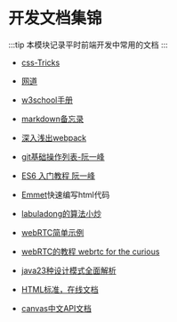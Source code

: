 # 开发文档集锦
:::tip
本模块记录平时前端开发中常用的文档
:::

* [css-Tricks](https://css-tricks.com/) 

* [网道](https://wangdoc.com/)

* [w3school手册](https://www.w3schools.com/)

* [markdown备忘录](https://segmentfault.com/markdown)

* [深入浅出webpack](https://www.pixijs.com/)

* [git基础操作列表-阮一峰](https://www.ruanyifeng.com/blog/2015/12/git-cheat-sheet.html)

* [ES6 入门教程 阮一峰](https://es6.ruanyifeng.com/)

* [Emmet](https://docs.emmet.io/)快速编写html代码

* [labuladong的算法小炒](https://labuladong.gitbook.io/algo/)

* [webRTC简单示例](https://webrtc.github.io/samples/)

* [webRTC的教程 webrtc for the curious](https://webrtcforthecurious.com/)

* [java23种设计模式全面解析](http://c.biancheng.net/design_pattern/)

* [HTML标准，在线文档](https://html.spec.whatwg.org/multipage/)

* [canvas中文API文档](https://www.canvasapi.cn/)